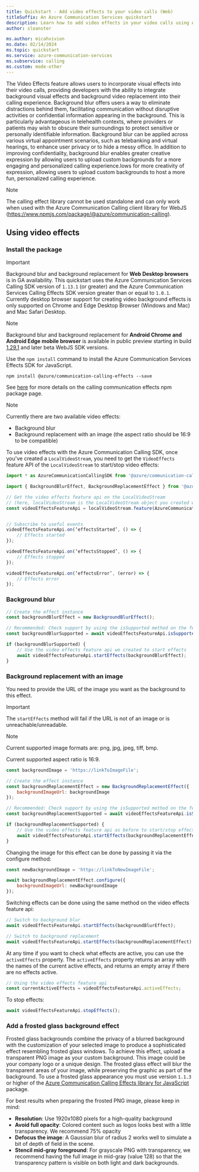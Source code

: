```yaml
---
title: Quickstart - Add video effects to your video calls (Web)
titleSuffix: An Azure Communication Services quickstart
description: Learn how to add video effects in your video calls using Azure Communication Services.
author: sloanster

ms.author: micahvivion
ms.date: 02/14/2024
ms.topic: quickstart
ms.service: azure-communication-services
ms.subservice: calling
ms.custom: mode-other
---
```


The Video Effects feature allows users to incorporate visual effects into their video calls, providing developers with the ability to integrate background visual effects and background video replacement into their calling experience. Background blur offers users a way to eliminate distractions behind them, facilitating communication without disruptive activities or confidential information appearing in the background. This is particularly advantageous in telehealth contexts, where providers or patients may wish to obscure their surroundings to protect sensitive or personally identifiable information. Background blur can be applied across various virtual appointment scenarios, such as telebanking and virtual hearings, to enhance user privacy or to hide a messy office. In addition to improving confidentiality, background blur enables greater creative expression by allowing users to upload custom backgrounds for a more engaging and personalized calling experience.lows for more creativity of expression, allowing users to upload custom backgrounds to host a more fun, personalized calling experience.

> [!NOTE]
> The calling effect library cannot be used standalone and can only work when used with the Azure Communication Calling client library for WebJS (https://www.npmjs.com/package/@azure/communication-calling). 

## Using video effects
### Install the package
> [!IMPORTANT]
> Background blur and background replacement for **Web Desktop browsers** is in GA availability. This quickstart uses the Azure Communication Services Calling SDK version of `1.13.1` (or greater) and the Azure Communication Services Calling Effects SDK version greater than or equal to `1.0.1`. Currently desktop browser support for creating video background effects is only supported on Chrome and Edge Desktop Browser (Windows and Mac) and Mac Safari Desktop.


> [!NOTE]
> Background blur and background replacement for **Android Chrome and Android Edge mobile browser** is available in public preview starting in build [1.29.1](https://github.com/Azure/Communication/blob/master/releasenotes/acs-javascript-calling-library-release-notes.md#1291-beta1-2024-08-26) and later beta WebJS SDK versions.

Use the `npm install` command to install the Azure Communication Services Effects SDK for JavaScript.

```console
npm install @azure/communication-calling-effects --save
```
See [here](https://www.npmjs.com/package/@azure/communication-calling-effects) for more details on the calling communication effects npm package page.

> [!NOTE]
> Currently there are two available video effects:
> - Background blur
> - Background replacement with an image (the aspect ratio should be 16:9 to be compatible)

To use video effects with the Azure Communication Calling SDK, once you've created a `LocalVideoStream`, you need to get the `VideoEffects` feature API of the `LocalVideoStream` to start/stop video effects:
```js
import * as AzureCommunicationCallingSDK from '@azure/communication-calling'; 

import { BackgroundBlurEffect, BackgroundReplacementEffect } from '@azure/communication-calling-effects'; 

// Get the video effects feature api on the LocalVideoStream 
// (here, localVideoStream is the LocalVideoStream object you created while setting up video calling)
const videoEffectsFeatureApi = localVideoStream.feature(AzureCommunicationCallingSDK.Features.VideoEffects); 


// Subscribe to useful events 
videoEffectsFeatureApi.on(‘effectsStarted’, () => { 
    // Effects started
});

videoEffectsFeatureApi.on(‘effectsStopped’, () => { 
    // Effects stopped
}); 

videoEffectsFeatureApi.on(‘effectsError’, (error) => { 
    // Effects error
});
```

### Background blur
```js
// Create the effect instance 
const backgroundBlurEffect = new BackgroundBlurEffect(); 

// Recommended: Check support by using the isSupported method on the feature API
const backgroundBlurSupported = await videoEffectsFeatureApi.isSupported(backgroundBlurEffect);

if (backgroundBlurSupported) { 
    // Use the video effects feature api we created to start effects
    await videoEffectsFeatureApi.startEffects(backgroundBlurEffect); 
}
```


### Background replacement with an image
You need to provide the URL of the image you want as the background to this effect.
> [!IMPORTANT]
> The `startEffects` method will fail if the URL is not of an image or is unreachable/unreadable.
>

> [!NOTE]
> Current supported image formats are: png, jpg, jpeg, tiff, bmp.
>
> Current supported aspect ratio is 16:9.

```js
const backgroundImage = 'https://linkToImageFile'; 

// Create the effect instance 
const backgroundReplacementEffect = new BackgroundReplacementEffect({ 
    backgroundImageUrl: backgroundImage
}); 

// Recommended: Check support by using the isSupported method on the feature API
const backgroundReplacementSupported = await videoEffectsFeatureApi.isSupported(backgroundReplacementEffect);

if (backgroundReplacementSupported) { 
    // Use the video effects feature api as before to start/stop effects 
    await videoEffectsFeatureApi.startEffects(backgroundReplacementEffect); 
}
```

Changing the image for this effect can be done by passing it via the configure method:
```js
const newBackgroundImage = 'https://linkToNewImageFile'; 

await backgroundReplacementEffect.configure({ 
    backgroundImageUrl: newBackgroundImage
});
```

Switching effects can be done using the same method on the video effects feature api:
```js
// Switch to background blur 
await videoEffectsFeatureApi.startEffects(backgroundBlurEffect); 

// Switch to background replacement 
await videoEffectsFeatureApi.startEffects(backgroundReplacementEffect);
```

At any time if you want to check what effects are active, you can use the `activeEffects` property.
The `activeEffects` property returns an array with the names of the current active effects, and returns an empty array if there are no effects active.
```js
// Using the video effects feature api
const currentActiveEffects = videoEffectsFeatureApi.activeEffects;
```

To stop effects:
```js
await videoEffectsFeatureApi.stopEffects();
```

### Add a frosted glass background effect
Frosted glass backgrounds combine the privacy of a blurred background with the customization of your selected image to produce a sophisticated effect resembling frosted glass windows. To achieve this effect, upload a transparent PNG image as your custom background. This image could be your company logo or a unique design. The frosted glass effect will blur the transparent areas of your image, while preserving the graphic as part of the background. To use a frosted glass appearance you must use version `1.1.3` or higher of the [Azure Communication Calling Effects library for JavaScript](https://www.npmjs.com/package/@azure/communication-calling-effects) package.

For best results when preparing the frosted PNG image, please keep in mind:

* **Resolution**: Use 1920x1080 pixels for a high-quality background
* **Avoid full opacity**: Colored content such as logos looks best with a little transparency. We recommend 75% opacity
* **Defocus the image**: A Gaussian blur of radius 2 works well to simulate a bit of depth of field in the scene.
* **Stencil mid-gray foreground**: For grayscale PNG with transparency, we recommend having the full image in mid-gray (value 128) so that the transparency pattern is visible on both light and dark backgrounds.